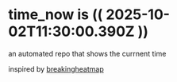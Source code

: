 # time_now is (( 2025-10-02T11:30:00.390Z ))

an automated repo that shows the currnent time

inspired by [breakingheatmap](https://github.com/breakingheatmap/breakingheatmap)